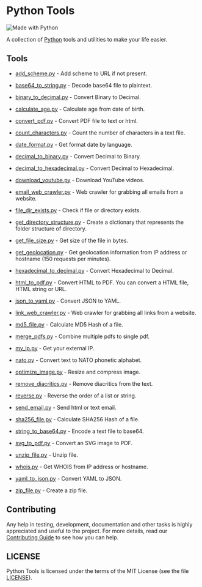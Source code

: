 # Python Tools

![Made with Python](http://forthebadge.com/images/badges/made-with-python.svg)

A collection of [Python](https://www.python.org) tools and utilities to make your life easier.

## Tools

- [add_scheme.py](tools/add_scheme.py) - Add scheme to URL if not present.

- [base64_to_string.py](tools/base64_to_string.py) - Decode base64 file to plaintext.

- [binary_to_decimal.py](tools/binary_to_decimal.py) - Convert Binary to Decimal.

- [calculate_age.py](tools/calculate_age.py) - Calculate age from date of birth.

- [convert_pdf.py](tools/convert_pdf.py) - Convert PDF file to text or html.

- [count_characters.py](tools/count_characters.py) - Count the number of characters in a text file.

- [date_format.py](tools/date_format.py) - Get format date by language.

- [decimal_to_binary.py](tools/decimal_to_binary.py) - Convert Decimal to Binary.

- [decimal_to_hexadecimal.py](tools/decimal_to_hexadecimal.py) - Convert Decimal to Hexadecimal.

- [download_youtube.py](tools/download_youtube.py) - Download YouTube videos.

- [email_web_crawler.py](tools/email_web_crawler.py) - Web crawler for grabbing all emails from a website.

- [file_dir_exists.py](tools/file_dir_exists.py) - Check if file or directory exists.

- [get_directory_structure.py](tools/get_directory_structure.py) - Create a dictionary that represents the folder structure of directory.

- [get_file_size.py](tools/get_file_size.py) - Get size of the file in bytes.

- [get_geolocation.py](tools/get_geolocation.py) - Get geolocation information from IP address or hostname (150 requests per minutes).

- [hexadecimal_to_decimal.py](tools/hexadecimal_to_decimal.py) - Convert Hexadecimal to Decimal.

- [html_to_pdf.py](tools/html_to_pdf.py) - Convert HTML to PDF. You can convert a HTML file, HTML string or URL.

- [json_to_yaml.py](tools/json_to_yaml.py) - Convert JSON to YAML.

- [link_web_crawler.py](tools/link_web_crawler.py) - Web crawler for grabbing all links from a website.

- [md5_file.py](tools/md5_file.py) - Calculate MD5 Hash of a file.

- [merge_pdfs.py](tools/merge_pdfs.py) - Combine multiple pdfs to single pdf.

- [my_ip.py](tools/my_ip.py) - Get your external IP.

- [nato.py](tools/nato.py) - Convert text to NATO phonetic alphabet.

- [optimize_image.py](tools/optimize_image.py) - Resize and compress image.

- [remove_diacritics.py](tools/remove_diacritics.py) - Remove diacritics from the text.

- [reverse.py](tools/reverse.py) - Reverse the order of a list or string.

- [send_email.py](tools/send_email.py) - Send html or text email.

- [sha256_file.py](tools/sha256_file.py) - Calculate SHA256 Hash of a file.

- [string_to_base64.py](tools/string_to_base64.py) - Encode a text file to base64.

- [svg_to_pdf.py](tools/svg_to_pdf.py) - Convert an SVG image to PDF.

- [unzip_file.py](tools/unzip_file.py) - Unzip file.

- [whois.py](tools/whois.py) - Get WHOIS from IP address or hostname.

- [yaml_to_json.py](tools/yaml_to_json.py) - Convert YAML to JSON.

- [zip_file.py](tools/zip_file.py) - Create a zip file.

## Contributing

Any help in testing, development, documentation and other tasks is highly appreciated and useful to the project. For more details, read our [Contributing Guide](CONTRIBUTING.md) to see how you can help.

## LICENSE

Python Tools is licensed under the terms of the MIT License (see the file [LICENSE](LICENSE)).
